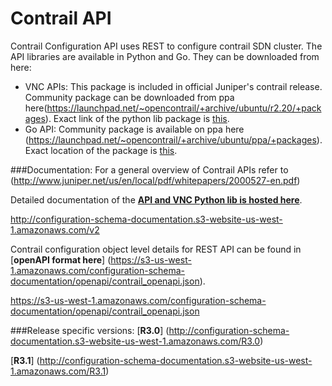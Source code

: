 # Contrail API

Contrail Configuration API uses REST to configure contrail SDN cluster. The API libraries are available in Python and Go. They can be downloaded from here:


* VNC APIs: This package is included in official Juniper's contrail release. Community package can be downloaded from ppa here(https://launchpad.net/~opencontrail/+archive/ubuntu/r2.20/+packages). Exact link of the python lib package is [this](https://launchpad.net/~opencontrail/+archive/ubuntu/r2.20/+files/python-contrail_2.21~20151202~trusty_amd64.deb).
* Go API: Community package is available on ppa here (https://launchpad.net/~opencontrail/+archive/ubuntu/ppa/+packages). Exact location of the package is [this](https://launchpad.net/~opencontrail/+archive/ubuntu/ppa/+files/contrail-go-api_0.0~git099da5f-1.debian.tar.gz).

###Documentation:
For a general overview of Contrail APIs refer to (http://www.juniper.net/us/en/local/pdf/whitepapers/2000527-en.pdf)

Detailed documentation of the [**API and VNC Python lib is hosted here**](http://configuration-schema-documentation.s3-website-us-west-1.amazonaws.com/v2).

http://configuration-schema-documentation.s3-website-us-west-1.amazonaws.com/v2

Contrail configuration object level details for REST API can be found in [**openAPI format here**] (https://s3-us-west-1.amazonaws.com/configuration-schema-documentation/openapi/contrail_openapi.json).

https://s3-us-west-1.amazonaws.com/configuration-schema-documentation/openapi/contrail_openapi.json

###Release specific versions:
[**R3.0**] (http://configuration-schema-documentation.s3-website-us-west-1.amazonaws.com/R3.0)

[**R3.1**] (http://configuration-schema-documentation.s3-website-us-west-1.amazonaws.com/R3.1)